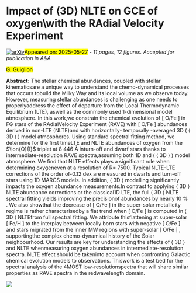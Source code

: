 <div class="macros" style="visibility:hidden;">
$\newcommand{\ensuremath}{}$
$\newcommand{\xspace}{}$
$\newcommand{\object}[1]{\texttt{#1}}$
$\newcommand{\farcs}{{.}''}$
$\newcommand{\farcm}{{.}'}$
$\newcommand{\arcsec}{''}$
$\newcommand{\arcmin}{'}$
$\newcommand{\ion}[2]{#1#2}$
$\newcommand{\textsc}[1]{\textrm{#1}}$
$\newcommand{\hl}[1]{\textrm{#1}}$
$\newcommand{\footnote}[1]{}$
$\newcommand{\mb}[1]{{\color{red}{\bf} #1}}$
$\newcommand{\arraystretch}{1.5}$
$\newcommand{\kms}{km~s^{-1}}$
$\newcommand{\teff}{\textit{T}_{\text{eff}}}$
$\newcommand{\teffsun}{\textit{T}_{\text{eff},\bigodot}}$
$\newcommand{\logg}{\text{log}(\textit{g})}$
$\newcommand{\mh}{[\text{M}/\text{H}]}$
$\newcommand{\ofe}{[\text{O}/\text{Fe}]}$
$\newcommand{\feh}{[\text{Fe}/\text{H}]}$
$\newcommand{\mgfe}{[\text{Mg}/\text{Fe}]}$
$\newcommand{\sife}{[\text{Si}/\text{Fe}]}$
$\newcommand{\alpham}{[\alpha/\text{M}]}$
$\newcommand{\alphafe}{[\alpha/\text{Fe}]}$
$\newcommand{\nife}{[\text{Ni}/\text{Fe}]}$
$\newcommand{\cefe}{[\text{Ce}/\text{Fe}]}$
$\newcommand{\tife}{[\text{Ti}/\text{Fe}]}$
$\newcommand{\sfe}{[\text{S}/\text{Fe}]}$
$\newcommand{\crfe}{[\text{Cr}/\text{Fe}]}$
$\newcommand{\cafe}{[\text{Ca}/\text{Fe}]}$
$\newcommand{\nfe}{[\text{N}/\text{Fe}]}$
$\newcommand{\snr}{S/N}$
$\newcommand{\vrad}{V_{\text{rad}}}$
$\newcommand{\cms}{cm~s^{-2}}$
$\newcommand{\g}{G}$
$\newcommand{\bp}{\text{B}_\text{p}}$
$\newcommand{\rp}{\text{R}_\text{p}}$</div>



<div id="title">

# Impact of $\langle$3D$\rangle$ NLTE on GCE of oxygen\\with the RAdial Velocity Experiment

</div>
<div id="comments">

[![arXiv](https://img.shields.io/badge/arXiv-2505.19875-b31b1b.svg)](https://arxiv.org/abs/2505.19875)<mark>Appeared on: 2025-05-27</mark> -  _11 pages, 12 figures. Accepted for publication in A&A_

</div>
<div id="authors">

<mark>G. Guiglion</mark>

</div>
<div id="abstract">

**Abstract:** The stellar chemical abundances, coupled with stellar kinematicsare a unique way to understand the chemo-dynamical processes that occurs tobuild the Milky Way and its local volume as we observe today. However, measuring stellar abundances is challenging as one needs to properlyaddress the effect of departure from the Local Thermodynamic Equilibrium (LTE), aswell as the commonly used 1-dimensional model atmosphere. In this work,we constrain the chemical evolution of [ O/Fe ] in FG stars of the RAdialVelocity Experiment (RAVE) with [ O/Fe ] abundances derived in non-LTE (NLTE)and with horizontally- temporally -averaged 3D ( $\langle$ 3D $\rangle$ ) model atmospheres. Using standard spectral fitting method, we determine for the first timeLTE and NLTE abundances of oxygen from the $\ion{O}{I}$ triplet at 8 446 Å inturn-off and dwarf stars thanks to intermediate-resolution RAVE spectra,assuming both 1D and ( $\langle$ 3D $\rangle$ ) model atmosphere. We find that NLTE effects plays a significant role when determining oxygeneven at a resolution of R= 7500. Typical NLTE-LTE corrections of the order of-0.12 dex are measured in dwarfs and turn-off stars using 1D MARCS models. In addition, $\langle$ 3D $\rangle$ modelling significantly impacts the oxygen abundance measurements.In contrast to applying $\langle$ 3D $\rangle$ NLTE abundance corrections or the classical1D LTE, the full $\langle$ 3D $\rangle$ NLTE spectral fitting yields improving the precisionof abundances by nearly 10 \% . We also showthat the decrease of [ O/Fe ] in the super-solar metallicity regime is rather characterisedby a flat trend when [ O/Fe ] is computed in $\langle$ 3D $\rangle$ NLTEfrom full spectral fitting. We attribute thisflattening at super-solar [ Fe/H ] to the interplay between locally born stars with negative [ O/Fe ] and stars migrated from the inner MW regions with super-solar [ O/Fe ] , supportingthe complex chemo-dynamical history of the Solar neighbourhood. Our results are key for understanding the effects of $\langle$ 3D $\rangle$ and NLTE whenmeasuring oxygen abundances in intermediate-resolution spectra. NLTE effect should be takeninto account when confronting Galactic chemical evolution models to observations. Thiswork is a test bed for the spectral analysis of the 4MOST low-resolutionspectra that will share similar properties as RAVE spectra in the redwavelength domain.

</div>

<div id="qrcode"><img src=https://api.qrserver.com/v1/create-qr-code/?size=100x100&data="https://arxiv.org/abs/2505.19875"></div>